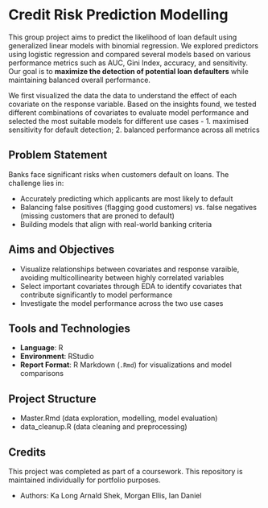 # Credit Risk Prediction Modelling

This group project aims to predict the likelihood of loan default using generalized linear models with binomial regression. We explored predictors using logistic regression and compared several models based on various performance metrics such as AUC, Gini Index, accuracy, and sensitivity. Our goal is to **maximize the detection of potential loan defaulters** while maintaining balanced overall performance. 

We first visualized the data the data to understand the effect of each covariate on the response variable. Based on the insights found, we tested different combinations of covariates to evaluate model performance and selected the most suitable models for different use cases - 1. maximised sensitivity for default detection; 2. balanced performance across all metrics

## Problem Statement
Banks face significant risks when customers default on loans. The challenge lies in:
- Accurately predicting which applicants are most likely to default
- Balancing false positives (flagging good customers) vs. false negatives (missing customers that are proned to default)
- Building models that align with real-world banking criteria

## Aims and Objectives
- Visualize relationships between covariates and response varaible, avoiding multicollinearity between highly correlated variables
- Select important covariates through EDA to identify covariates that contribute significantly to model performance
- Investigate the model performance across the two use cases

## Tools and Technologies
- **Language**: R
- **Environment**: RStudio
- **Report Format**: R Markdown (`.Rmd`) for visualizations and model comparisons

## Project Structure
- Master.Rmd (data exploration, modelling, model evaluation)
- data_cleanup.R (data cleaning and preprocessing)

## Credits
This project was completed as part of a coursework. This repository is maintained individually for portfolio purposes. 
- Authors: Ka Long Arnald Shek, Morgan Ellis, Ian Daniel



